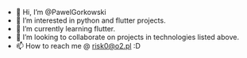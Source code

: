 - 👋 Hi, I’m @PawelGorkowski
- 👀 I’m interested in python and flutter projects.
- 🌱 I’m currently learning flutter.
- 💞️ I’m looking to collaborate on projects in technologies listed above.
- 📫 How to reach me @ risk0@o2.pl :D

<!---
PawelGorkowski/PawelGorkowski is a ✨ special ✨ repository because its `README.md` (this file) appears on your GitHub profile.
You can click the Preview link to take a look at your changes.
--->
